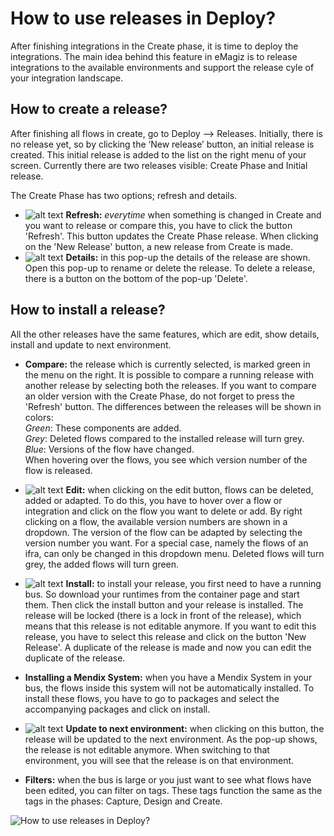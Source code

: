 # How to use releases in Deploy?
After finishing integrations in the Create phase, it is time to deploy the integrations. The main idea behind this feature in eMagiz is to release integrations to the available environments and support the release cyle of your integration landscape. 

## How to create a release?
After finishing all flows in create, go to Deploy --> Releases. Initially, there is no release yet, so by clicking the ‘New release’ button, an initial release is created. This initial release is added to the list on the right menu of your screen. Currently there are two releases visible: Create Phase and Initial release. 

The Create Phase has two options; refresh and details.
- ![alt text](https://github.com/emagiz/emdocs/blob/master/howto/Refresh.JPG) **Refresh:** <i>everytime</i> when something is changed in Create and you want to release or compare this, you have to click the button 'Refresh'. This button updates the Create Phase release. When clicking on the 'New Release' button, a new release from Create is made. 
- ![alt text](https://github.com/emagiz/emdocs/blob/master/howto/Details.JPG) **Details:**  in this pop-up the details of the release are shown. Open this pop-up to rename or delete the release. To delete a release, there is a button on the bottom of the pop-up 'Delete'.

## How to install a release?
All the other releases have the same features, which are edit, show details, install and update to next environment.
- **Compare:** the release which is currently selected, is marked green in the menu on the right. It is possible to compare a running release with another release by selecting both the releases. If you want to compare an older version with the Create Phase, do not forget to press the 'Refresh' button. The differences between the releases will be shown in colors:\
  <i>Green</i>: These components are added. \
  <i>Grey</i>: Deleted flows compared to the installed release will turn grey. \
  <i>Blue</i>: Versions of the flow have changed. \
When hovering over the flows, you see which version number of the flow is released.

- ![alt text](https://github.com/emagiz/emdocs/blob/master/howto/Edit.JPG) **Edit:** when clicking on the edit button, flows can be deleted, added or adapted. To do this, you have to hover over a flow or integration and click on the flow you want to delete or add. By right clicking on a flow, the available version numbers are shown in a dropdown. The version of the flow can be adapted by selecting the version number you want. For a special case, namely the flows of an ifra, can only be changed in this dropdown menu. Deleted flows will turn grey, the added flows will turn green.

- ![alt text](https://github.com/emagiz/emdocs/blob/master/howto/Install.JPG) **Install:** to install your release, you first need to have a running bus. So download your runtimes from the container page and start them. Then click the install button and your release is installed. The release will be locked (there is a lock in front of the release), which means that this release is not editable anymore. If you want to edit this release, you have to select this release and click on the button 'New Release'. A duplicate of the release is made and now you can edit the duplicate of the release.

- **Installing a Mendix System:** when you have a Mendix System in your bus, the flows inside this system will not be automatically installed. To install these flows, you have to go to packages and select the accompanying packages and click on install.
- ![alt text](https://github.com/emagiz/emdocs/blob/master/howto/PromoteToNextEnvironment.JPG) **Update to next environment:** when clicking on this button, the release will be updated to the next environment. As the pop-up shows, the release is not editable anymore. When switching to that environment, you will see that the release is on that environment.

- **Filters:** when the bus is large or you just want to see what flows have been edited, you can filter on tags. These tags function the same as the tags in the phases: Capture, Design and Create.

![How to use releases in Deploy?](https://github.com/emagiz/emdocs/blob/master/howto/Infographic-deploy-releases.png)

